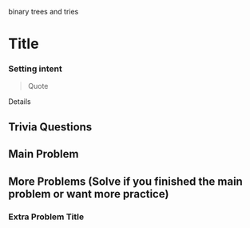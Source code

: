 binary trees and tries

# Title

### Setting intent

> Quote

Details

## Trivia Questions

## Main Problem

## More Problems (Solve if you finished the main problem or want more practice)

### Extra Problem Title
